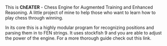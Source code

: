 This is <b>ChEATER</b> - Chess Engine for Augmented Training and Enhanced Reasoning. A little project of mine to help those who want to learn how to play chess through winning.

In its core this is a highly modular program for recognizing positions and parsing them in to FEN strings. It uses stockfish 9 and you are able to adjust the power of the engine. For a more thorough guide check out this link.
